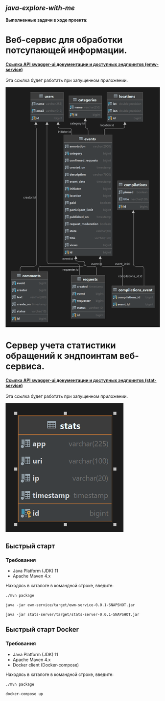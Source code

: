 ## *java-explore-with-me*

**Выполненные задачи в ходе проекта:**

Веб-сервис для обработки потсупающей информации.
========================
#### [Ссылка API swagger-ui документации и доступных эндпоинтов (emw-service)](http://localhost:8080/swagger-ui/index.html)
Эта ссылка будет работать при запущенном приложении.

![Схема БД для ewm-service](docs/categories.png)

Сервер учета статистики обращений к эндпоинтам веб-сервиса.
========================
#### [Ссылка API swagger-ui документации и доступных эндпоинтов (stat-service)](http://localhost:9090/swagger-ui/index.html)
Эта ссылка будет работать при запущенном приложении.

![Схема БД для stat-service](docs/stats.png)

## Быстрый старт
### Требования
- Java Platform (JDK) 11
- Apache Maven 4.x

Находясь в каталоге в командной строке, введите:

`./mvn package`

`java -jar ewm-service/target/ewm-service-0.0.1-SNAPSHOT.jar`

`java -jar stats-server/target/stats-server-0.0.1-SNAPSHOT.jar`

## Быстрый старт Docker
### Требования
- Java Platform (JDK) 11
- Apache Maven 4.x
- Docker client (Docker-compose)

Находясь в каталоге в командной строке, введите:

`./mvn package`

`docker-compose up`
